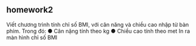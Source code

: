 homework2
----------------------------------------------------------------
Viết chương trình tính chỉ số BMI, với cân năng và
chiều cao nhập từ bàn phím. Trong đó:
● Cân nặng tính theo kg
● Chiều cao tính theo met
In ra màn hình chỉ số BMI
